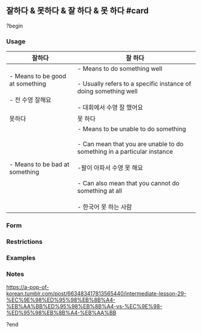 ## 잘하다 & 못하다 & 잘 하다 & 못 하다 #card
?begin
### Usage
| 잘하다                                               | 잘 하다                                                                                                                                                                                                                       |
| ------------------------------------------------- | -------------------------------------------------------------------------------------------------------------------------------------------------------------------------------------------------------------------------- |
| - Means to be good at something<br><br>- 전 수영 잘해요 | - Means to do something well<br><br>- Usually refers to a specific instance of doing something well <br><br>- 대회에서 수영 잘 했어요                                                                                                |
| 못하다                                               | 못 하다                                                                                                                                                                                                                       |
| - Means to be bad at something                    | - Means to be unable to do something<br><br>- Can mean that you are unable to do something in a particular instance<br><br>-팔이 아파서 수영 못 해요<br><br>- Can also mean that you cannot do something at all<br><br>- 한국어 못 하는 사람 |
### Form
### Restrictions
### Examples
### Notes
https://a-pop-of-korean.tumblr.com/post/663483417813565440/intermediate-lesson-29-%EC%9E%98%ED%95%98%EB%8B%A4-%EB%AA%BB%ED%95%98%EB%8B%A4-vs-%EC%9E%98-%ED%95%98%EB%8B%A4-%EB%AA%BB
<!--SR:!2025-11-14,18,170-->
?end
